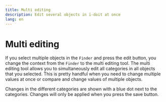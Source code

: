 ```yaml
---
title: Multi editing
description: Edit several objects in i-doit at once
lang: en
---
```


# Multi editing

If you select multiple objects in the `Finder` and press the edit button, you change the context from the `Finder` to the multi editing tool. The multi editing tool allows you to simultaneously edit all categories in all objects that you selected. This is pretty handful when you need to change multiple values at once or compare and change values of multiple objects.

Changes in the different categories are shown with a blue dot next to the categories. Changes will only be applied when you press the save button.

